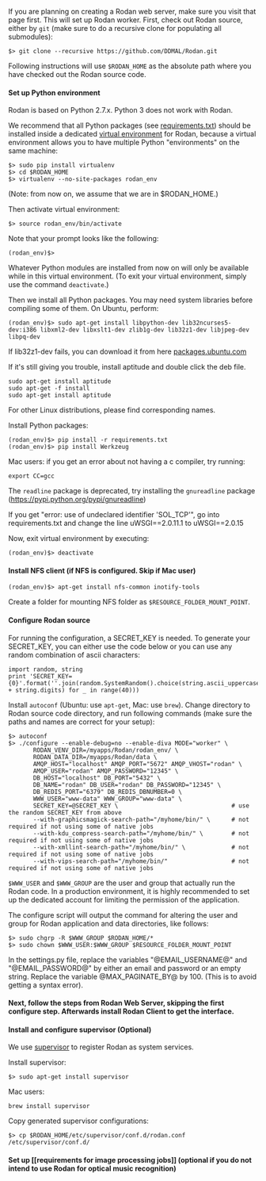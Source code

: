 If you are planning on creating a Rodan web server, make sure you visit that page first. This will set up Rodan worker. First, check out Rodan source, either by `git` (make sure to do a recursive clone for populating all submodules):

```
$> git clone --recursive https://github.com/DDMAL/Rodan.git
```

Following instructions will use `$RODAN_HOME` as the absolute path where you have checked out the Rodan source code.

#### Set up Python environment

Rodan is based on Python 2.7.x. Python 3 does not work with Rodan.

We recommend that all Python packages (see [requirements.txt](https://github.com/DDMAL/Rodan/blob/develop/requirements.txt)) should be installed inside a dedicated [virtual environment](http://virtualenv.readthedocs.org/en/latest/) for Rodan, because a virtual environment allows you to have multiple Python "environments" on the same machine:

```
$> sudo pip install virtualenv
$> cd $RODAN_HOME
$> virtualenv --no-site-packages rodan_env
```

(Note: from now on, we assume that we are in $RODAN_HOME.)

Then activate virtual environment:

```
$> source rodan_env/bin/activate
```

Note that your prompt looks like the following:

```
(rodan_env)$>
```

Whatever Python modules are installed from now on will only be available while in this virtual environment. (To exit your virtual environment, simply use the command `deactivate`.)

Then we install all Python packages. You may need system libraries before compiling some of them. On Ubuntu, perform:

```
(rodan_env)$> sudo apt-get install libpython-dev lib32ncurses5-dev:i386 libxml2-dev libxslt1-dev zlib1g-dev lib32z1-dev libjpeg-dev libpq-dev
```

If lib32z1-dev fails, you can download it from here [packages.ubuntu.com](https://packages.ubuntu.com/trusty/i386/libbz2-dev/download)

If it's still giving you trouble, install aptitude and double click the deb file.

```
sudo apt-get install aptitude
sudo apt-get -f install
sudo apt-get install aptitude
```

For other Linux distributions, please find corresponding names.

Install Python packages:

```
(rodan_env)$> pip install -r requirements.txt
(rodan_env)$> pip install Werkzeug
```

Mac users: if you get an error about not having a c compiler, try running:

```
export CC=gcc
```

The `readline` package is deprecated, try installing the `gnureadline` package (https://pypi.python.org/pypi/gnureadline)

If you get "error: use of undeclared identifier 'SOL_TCP'", go into requirements.txt and change the line
uWSGI==2.0.11.1 to uWSGI==2.0.15

Now, exit virtual environment by executing:

    (rodan_env)$> deactivate

#### Install NFS client (if NFS is configured. Skip if Mac user)

```
(rodan_env)$> apt-get install nfs-common inotify-tools
```

Create a folder for mounting NFS folder as `$RESOURCE_FOLDER_MOUNT_POINT`.

#### Configure Rodan source

For running the configuration, a SECRET_KEY is needed. To generate your SECRET_KEY, you can either use the code below or you can use any random combination of ascii characters:

```
import random, string
print 'SECRET_KEY={0}'.format(''.join(random.SystemRandom().choice(string.ascii_uppercase + string.digits) for _ in range(40)))
```

Install `autoconf` (Ubuntu: use `apt-get`, Mac: use `brew`). Change directory to Rodan source code directory, and run following commands (make sure the paths and names are correct for your setup):

```
$> autoconf
$> ./configure --enable-debug=no --enable-diva MODE="worker" \
       RODAN_VENV_DIR=/myapps/Rodan/rodan_env/ \
       RODAN_DATA_DIR=/myapps/Rodan/data \
       AMQP_HOST="localhost" AMQP_PORT="5672" AMQP_VHOST="rodan" \
       AMQP_USER="rodan" AMQP_PASSWORD="12345" \
       DB_HOST="localhost" DB_PORT="5432" \
       DB_NAME="rodan" DB_USER="rodan" DB_PASSWORD="12345" \
       DB_REDIS_PORT="6379" DB_REDIS_DBNUMBER=0 \
       WWW_USER="www-data" WWW_GROUP="www-data" \
       SECRET_KEY=@SECRET_KEY \                                # use the random SECRET_KEY from above
       --with-graphicsmagick-search-path="/myhome/bin/" \      # not required if not using some of native jobs
       --with-kdu_compress-search-path="/myhome/bin/" \        # not required if not using some of native jobs
       --with-xmllint-search-path="/myhome/bin/" \             # not required if not using some of native jobs
       --with-vips-search-path="/myhome/bin/"                  # not required if not using some of native jobs
```

`$WWW_USER` and `$WWW_GROUP` are the user and group that actually run the Rodan code. In a production environment, it is highly recommended to set up the dedicated account for limiting the permission of the application.

The configure script will output the command for altering the user and group for Rodan application and data directories, like follows:

```
$> sudo chgrp -R $WWW_GROUP $RODAN_HOME/*
$> sudo chown $WWW_USER:$WWW_GROUP $RESOURCE_FOLDER_MOUNT_POINT
```

In the settings.py file, replace the variables "@EMAIL_USERNAME@" and "@EMAIL_PASSWORD@" by either an email and password or an empty string. Replace the variable @MAX_PAGINATE_BY@ by 100. (This is to avoid getting a syntax error).

#### Next, follow the steps from Rodan Web Server, skipping the first configure step. Afterwards install Rodan Client to get the interface.

#### Install and configure supervisor (Optional)

We use [supervisor](http://supervisord.org/) to register Rodan as system services.

Install supervisor:

```
$> sudo apt-get install supervisor
```

Mac users:

```
brew install supervisor
```

Copy generated supervisor configurations:

```
$> cp $RODAN_HOME/etc/supervisor/conf.d/rodan.conf /etc/supervisor/conf.d/
```

#### Set up [[requirements for image processing jobs]] (optional if you do not intend to use Rodan for optical music recognition)
